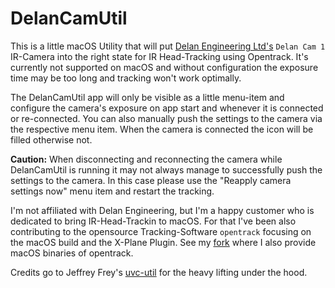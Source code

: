 # DelanCamUtil

This is a little macOS Utility that will put [Delan Engineering Ltd's](https://delanclip.com)
 `Delan Cam 1` IR-Camera into the right state for IR Head-Tracking using Opentrack. It's currently not supported on macOS and without configuration the exposure time may be too long and tracking won't work optimally.
 
The DelanCamUtil app will only be visible as a little menu-item and configure the camera's exposure on app start and whenever it is connected or re-connected. You can also manually push the settings to the camera via the respective menu item. When the camera is connected the icon will be filled otherwise not.

**Caution:** When disconnecting and reconnecting the camera while DelanCamUtil is running it may not always manage to successfully push the settings to the camera. In this case please use the "Reapply camera settings now" menu item and restart the tracking.

I'm not affiliated with Delan Engineering, but I'm a happy customer who is dedicated to bring IR-Head-Trackin to macOS. For that I've been also contributing to the opensource Tracking-Software `opentrack` focusing on the macOS build and the X-Plane Plugin. See my [fork](https://github.com/matatata/opentrack) where I also provide macOS binaries of opentrack.

Credits go to Jeffrey Frey's [uvc-util](https://github.com/jtfrey/uvc-util) for the heavy lifting under the hood.
